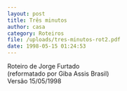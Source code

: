 ```yaml
---
layout: post
title: Três minutos
author: casa
category: Roteiros
file: /uploads/tres-minutos-rot2.pdf
date: 1998-05-15 01:24:53
---
```

Roteiro de Jorge Furtado\
(reformatado por Giba Assis Brasil)\
Versão 15/05/1998